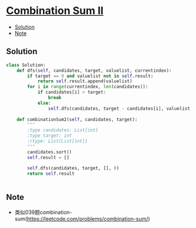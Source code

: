 # [Combination Sum II](https://leetcode.com/problems/combination-sum-ii/)

<!-- GFM-TOC -->
* <a href="#Solution">Solution</a>
* <a href="#Note">Note</a>
<!-- GFM-TOC -->



## <a name="Solution">Solution</a>
```python
class Solution:
    def dfs(self, candidates, target, valuelist, currentindex):
        if target == 0 and valuelist not in self.result:
            return self.result.append(valuelist)
        for i in range(currentindex, len(candidates)):
            if candidates[i] > target:
                break
            else:
                self.dfs(candidates, target - candidates[i], valuelist + [candidates[i]], i+1)
    
    def combinationSum2(self, candidates, target):
        """
        :type candidates: List[int]
        :type target: int
        :rtype: List[List[int]]
        """
        candidates.sort()
        self.result = []
        
        self.dfs(candidates, target, [], 0)
        return self.result
        
 ```
## <a name="Note">Note</a>
* 类似039题combination-sum(https://leetcode.com/problems/combination-sum/)




